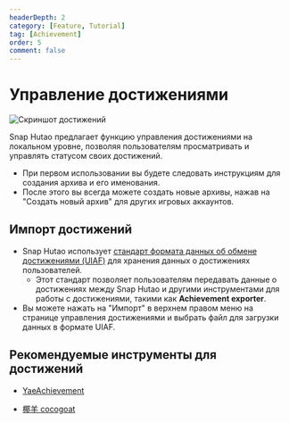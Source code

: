 ```yaml
---
headerDepth: 2
category: [Feature, Tutorial]
tag: [Achievement]
order: 5
comment: false
---
```


# Управление достижениями

![Скриншот достижений](https://img.alicdn.com/imgextra/i2/1797064093/O1CN01xJaPGy1g6dyAWV0vm_!!1797064093.png_.webp)

Snap Hutao предлагает функцию управления достижениями на локальном уровне, позволяя пользователям просматривать и управлять статусом своих достижений.

- При первом использовании вы будете следовать инструкциям для создания архива и его именования.
- После этого вы всегда можете создать новые архивы, нажав на "Создать новый архив" для других игровых аккаунтов.

## Импорт достижений

- Snap Hutao использует [стандарт формата данных об обмене достижениями (UIAF)](https://uigf.org/en/standards/UIAF.html) для хранения данных о достижениях пользователей.
  - Этот стандарт позволяет пользователям передавать данные о достижениях между Snap Hutao и другими инструментами для работы с достижениями, такими как **Achievement exporter**.
- Вы можете нажать на "Импорт" в верхнем правом меню на странице управления достижениями и выбрать файл для загрузки данных в формате UIAF.

## Рекомендуемые инструменты для достижений

- [YaeAchievement](https://github.com/HolographicHat/YaeAchievement) <Badge text="Распознавание достижений" type="tip" />

- [椰羊 cocogoat](https://cocogoat.work/) <Badge text="Руководство по достижениям" type="tip" />
